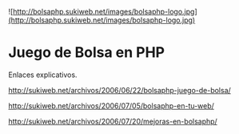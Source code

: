 ![http://bolsaphp.sukiweb.net/images/bolsaphp-logo.jpg](http://bolsaphp.sukiweb.net/images/bolsaphp-logo.jpg)

# Juego de Bolsa en PHP #

Enlaces explicativos.

http://sukiweb.net/archivos/2006/06/22/bolsaphp-juego-de-bolsa/

http://sukiweb.net/archivos/2006/07/05/bolsaphp-en-tu-web/

http://sukiweb.net/archivos/2006/07/20/mejoras-en-bolsaphp/
